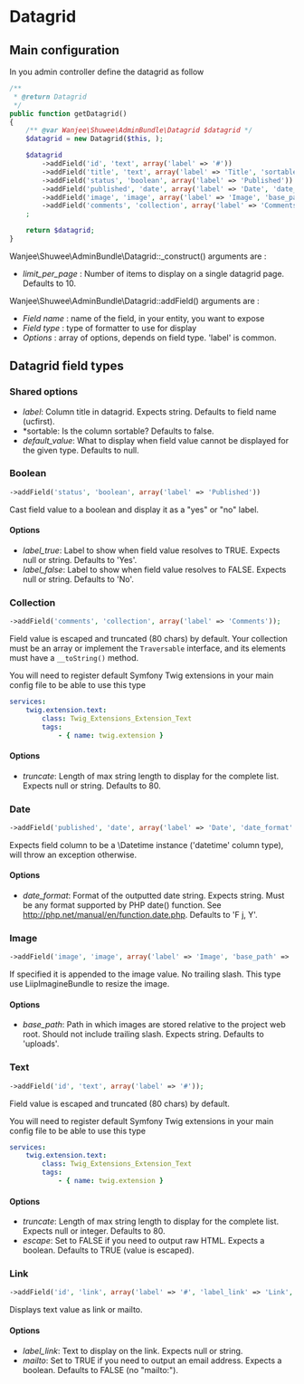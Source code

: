 # Datagrid

## Main configuration

In you admin controller define the datagrid as follow

``` php
/**
 * @return Datagrid
 */
public function getDatagrid()
{
    /** @var Wanjee\Shuwee\AdminBundle\Datagrid $datagrid */
    $datagrid = new Datagrid($this, );

    $datagrid
        ->addField('id', 'text', array('label' => '#'))
        ->addField('title', 'text', array('label' => 'Title', 'sortable' => true))
        ->addField('status', 'boolean', array('label' => 'Published'))
        ->addField('published', 'date', array('label' => 'Date', 'date_format' => 'F j, Y'))
        ->addField('image', 'image', array('label' => 'Image', 'base_path' => 'uploads/images'))
        ->addField('comments', 'collection', array('label' => 'Comments'))
    ;

    return $datagrid;
}
```

Wanjee\Shuwee\AdminBundle\Datagrid::_construct() arguments are :
 
* *limit_per_page* : Number of items to display on a single datagrid page. Defaults to 10.  

Wanjee\Shuwee\AdminBundle\Datagrid::addField() arguments are :

* *Field name* : name of the field, in your entity, you want to expose
* *Field type* : type of formatter to use for display
* *Options* : array of options, depends on field type.  'label' is common.

## Datagrid field types

### Shared options

* *label*: Column title in datagrid. Expects string. Defaults to field name (ucfirst).
* *sortable: Is the column sortable? Defaults to false.
* *default_value*: What to display when field value cannot be displayed for the given type.  Defaults to null.


### Boolean

``` php
->addField('status', 'boolean', array('label' => 'Published'))
``` 

Cast field value to a boolean and display it as a "yes" or "no" label.

#### Options

* *label_true*: Label to show when field value resolves to TRUE. Expects null or string. Defaults to 'Yes'.
* *label_false*: Label to show when field value resolves to FALSE. Expects null or string. Defaults to 'No'.


### Collection

``` php
->addField('comments', 'collection', array('label' => 'Comments'));
``` 

Field value is escaped and truncated (80 chars) by default. Your collection must be an array or implement the ``Traversable`` interface, and its elements must have a ``__toString()`` method.

You will need to register default Symfony Twig extensions in your main config file to be able to use this type

``` yaml
services:
    twig.extension.text:
        class: Twig_Extensions_Extension_Text
        tags:
            - { name: twig.extension }
``` 

#### Options

* *truncate*: Length of max string length to display for the complete list.  Expects null or string. Defaults to 80.

### Date

``` php
->addField('published', 'date', array('label' => 'Date', 'date_format' => 'F j, Y'))
``` 

Expects field column to be a \Datetime instance ('datetime' column type), will throw an exception otherwise.

#### Options

* *date_format*: Format of the outputted date string.  Expects string. Must be any format supported by PHP date() function.  See http://php.net/manual/en/function.date.php.  Defaults to 'F j, Y'.


### Image

``` php
->addField('image', 'image', array('label' => 'Image', 'base_path' => 'uploads/images'))
``` 

If specified it is appended to the image value.  No trailing slash.
This type use LiipImagineBundle to resize the image.

#### Options

* *base_path*: Path in which images are stored relative to the project web root.  Should not include trailing slash.  Expects string.  Defaults to 'uploads'.


### Text

``` php
->addField('id', 'text', array('label' => '#'));
``` 

Field value is escaped and truncated (80 chars) by default.

You will need to register default Symfony Twig extensions in your main config file to be able to use this type

``` yaml
services:
    twig.extension.text:
        class: Twig_Extensions_Extension_Text
        tags:
            - { name: twig.extension }
``` 
#### Options

* *truncate*: Length of max string length to display for the complete list.  Expects null or integer. Defaults to 80.
* *escape*: Set to FALSE if you need to output raw HTML.  Expects a boolean.  Defaults to TRUE (value is escaped).

### Link

``` php
->addField('id', 'link', array('label' => '#', 'label_link' => 'Link', 'mailto' => false));
``` 

Displays text value as link or mailto.

#### Options

* *label_link*: Text to display on the link.  Expects null or string.
* *mailto*: Set to TRUE if you need to output an email address.  Expects a boolean.  Defaults to FALSE (no "mailto:").
